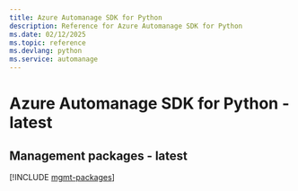 ```yaml
---
title: Azure Automanage SDK for Python
description: Reference for Azure Automanage SDK for Python
ms.date: 02/12/2025
ms.topic: reference
ms.devlang: python
ms.service: automanage
---
```

# Azure Automanage SDK for Python - latest

## Management packages - latest
[!INCLUDE [mgmt-packages](automanage-mgmt-index.md)]